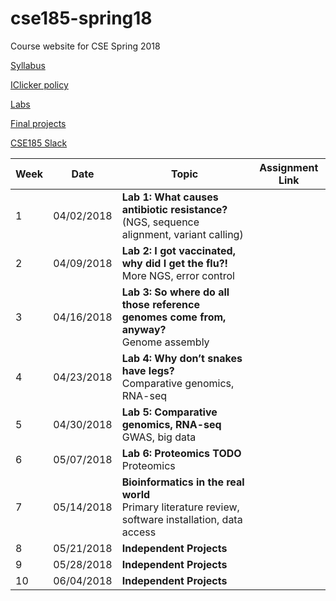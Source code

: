 # cse185-spring18
Course website for CSE Spring 2018

[Syllabus](https://github.com/gymreklab/cse185-spring18/blob/master/cse185-spring18-syllabus.md)

[IClicker policy](https://github.com/gymreklab/cse185-spring18/blob/master/cse185-spring18-clickers.md)

[Labs](TODO)

[Final projects](TODO)

[CSE185 Slack](cse185-sp18.slack.com)


| Week | Date | Topic | Assignment Link |
|----------|----------|-------|------- |
| 1 | 04/02/2018 | **Lab 1: What causes antibiotic resistance?** <br> (NGS, sequence alignment, variant calling) | |
| 2 | 04/09/2018 | **Lab 2: I got vaccinated, why did I get the flu?!** <br> More NGS, error control | |
| 3 | 04/16/2018 | **Lab 3: So where do all those reference genomes come from, anyway?** <br> Genome assembly | |
| 4 | 04/23/2018 | **Lab 4: Why don’t snakes have legs?** <br> Comparative genomics, RNA-seq| |
| 5 | 04/30/2018 | **Lab 5: Comparative genomics, RNA-seq** <br> GWAS, big data| |
| 6 | 05/07/2018 | **Lab 6: Proteomics TODO** <br> Proteomics| |
| 7 | 05/14/2018 | **Bioinformatics in the real world** <br> Primary literature review, software installation, data access| |
| 8 | 05/21/2018 | **Independent Projects**| |
| 9 | 05/28/2018 | **Independent Projects**| |
| 10 | 06/04/2018 | **Independent Projects**| |
